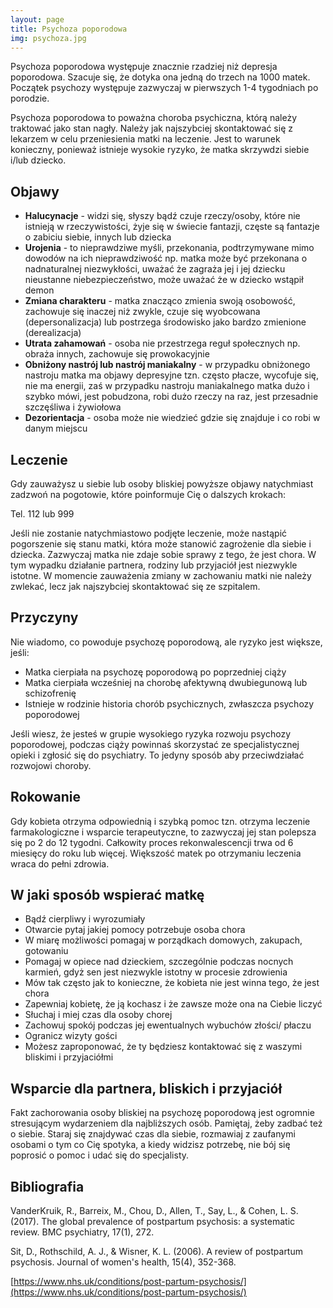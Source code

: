 ```yaml
---
layout: page
title: Psychoza poporodowa
img: psychoza.jpg
---
```


Psychoza poporodowa występuje znacznie rzadziej niż depresja poporodowa. Szacuje się, że dotyka ona jedną do trzech na 1000 matek. Początek psychozy występuje zazwyczaj w pierwszych 1-4 tygodniach po porodzie. 

Psychoza poporodowa to poważna choroba psychiczna, którą należy traktować jako stan nagły. Należy jak najszybciej skontaktować się z lekarzem w celu przeniesienia matki na leczenie. Jest to warunek konieczny, ponieważ istnieje wysokie ryzyko, że matka skrzywdzi siebie i/lub dziecko.

## Objawy

- **Halucynacje** - widzi się, słyszy bądź czuje rzeczy/osoby, które nie istnieją w rzeczywistości, żyje się w świecie fantazji, częste są fantazje o zabiciu siebie, innych lub dziecka
- **Urojenia** - to nieprawdziwe myśli, przekonania, podtrzymywane mimo dowodów na ich nieprawdziwość np. matka może być przekonana o nadnaturalnej niezwykłości, uważać że zagraża jej i jej dziecku nieustanne niebezpieczeństwo, może uważać że w dziecko wstąpił demon
- **Zmiana charakteru** -  matka znacząco zmienia swoją osobowość, zachowuje się inaczej niż zwykle, czuje się wyobcowana (depersonalizacja) lub postrzega środowisko jako bardzo zmienione (derealizacja)
- **Utrata zahamowań** - osoba nie przestrzega reguł społecznych np. obraża innych, zachowuje się prowokacyjnie 
- **Obniżony nastrój lub nastrój maniakalny** - w przypadku obniżonego nastroju matka ma objawy depresyjne tzn. często płacze, wycofuje się, nie ma energii, zaś w przypadku nastroju maniakalnego matka dużo i szybko mówi, jest pobudzona, robi dużo rzeczy na raz, jest przesadnie szczęśliwa i żywiołowa
- **Dezorientacja** - osoba może nie wiedzieć gdzie się znajduje i co robi w danym miejscu



## Leczenie

Gdy zauważysz u siebie lub osoby bliskiej powyższe objawy natychmiast zadzwoń na pogotowie, które poinformuje Cię o dalszych krokach: 

Tel. 112                  lub             999

Jeśli nie zostanie natychmiastowo podjęte leczenie, może nastąpić pogorszenie się stanu matki, która może stanowić zagrożenie dla siebie i dziecka. Zazwyczaj matka nie zdaje sobie sprawy z tego, że jest chora. W tym wypadku działanie partnera, rodziny lub przyjaciół jest niezwykle istotne. W momencie zauważenia zmiany w zachowaniu matki nie należy zwlekać, lecz jak najszybciej skontaktować się ze szpitalem.


## Przyczyny
Nie wiadomo, co powoduje psychozę poporodową, ale ryzyko jest większe, jeśli:

- Matka cierpiała na psychozę poporodową po poprzedniej ciąży
- Matka cierpiała wcześniej na chorobę afektywną dwubiegunową lub schizofrenię
- Istnieje w rodzinie historia chorób psychicznych, zwłaszcza psychozy poporodowej


Jeśli wiesz, że jesteś w grupie wysokiego ryzyka rozwoju psychozy poporodowej, podczas ciąży powinnaś skorzystać ze specjalistycznej opieki i zgłosić się do psychiatry. To jedyny sposób aby przeciwdziałać rozwojowi choroby.


## Rokowanie
Gdy kobieta otrzyma odpowiednią i szybką pomoc tzn. otrzyma leczenie farmakologiczne i wsparcie terapeutyczne, to zazwyczaj jej stan polepsza się po 2 do 12 tygodni. Całkowity proces rekonwalescencji trwa od 6 miesięcy do roku lub więcej. Większość matek po otrzymaniu leczenia wraca do pełni zdrowia.


## W jaki sposób wspierać matkę
- Bądź cierpliwy i wyrozumiały
- Otwarcie pytaj jakiej pomocy potrzebuje osoba chora
- W miarę możliwości pomagaj w porządkach domowych, zakupach, gotowaniu
- Pomagaj w opiece nad dzieckiem, szczególnie podczas nocnych karmień, gdyż sen jest niezwykle istotny w procesie zdrowienia 
- Mów tak często jak to konieczne, że kobieta nie jest winna tego, że jest chora
- Zapewniaj kobietę, że ją kochasz i że zawsze może ona na Ciebie liczyć
- Słuchaj i miej czas dla osoby chorej
- Zachowuj spokój podczas jej ewentualnych wybuchów złości/ płaczu
- Ogranicz wizyty gości
- Możesz zaproponować, że ty będziesz kontaktować się z waszymi bliskimi i przyjaciółmi


## Wsparcie dla partnera, bliskich i przyjaciół
Fakt zachorowania osoby bliskiej na psychozę poporodową jest ogromnie stresującym wydarzeniem dla najbliższych osób. Pamiętaj, żeby zadbać też o siebie. Staraj się znajdywać czas dla siebie, rozmawiaj z zaufanymi osobami o tym co Cię spotyka, a kiedy widzisz potrzebę, nie bój się poprosić o pomoc i udać się do specjalisty.




## Bibliografia

VanderKruik, R., Barreix, M., Chou, D., Allen, T., Say, L., & Cohen, L. S. (2017). The global prevalence of postpartum psychosis: a systematic review. BMC psychiatry, 17(1), 272.

Sit, D., Rothschild, A. J., & Wisner, K. L. (2006). A review of postpartum psychosis. Journal of women's health, 15(4), 352-368.

[https://www.nhs.uk/conditions/post-partum-psychosis/](https://www.nhs.uk/conditions/post-partum-psychosis/)
